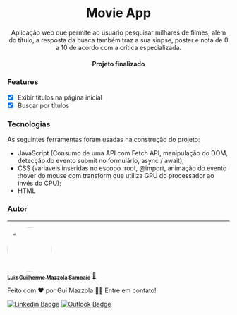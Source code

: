 <h1 align="center">Movie App</h1>

<p align="center">Aplicação web que permite ao usuário pesquisar milhares de filmes, além do título, a resposta da busca também traz a sua sinpse, poster e nota de 0 a 10 de acordo com a crítica especializada.</p>

<h4 align="center"> 
	Projeto finalizado
</h4>

### Features

- [x] Exibir títulos na página inicial
- [x] Buscar por títulos

### Tecnologias

As seguintes ferramentas foram usadas na construção do projeto:

- JavaScript (Consumo de uma API com Fetch API, manipulação do DOM, detecção do evento submit no formulário, async / await);
- CSS (variáveis inseridas no escopo :root, @import, animação do evento :hover do mouse com transform que utiliza GPU do processador ao invés do CPU);
- HTML

### Autor
---

<a href="https://github.com/guimazzola">
 <img style="border-radius: 50%;" src="https://avatars.githubusercontent.com/u/79106778?v=4" width="100px;" alt=""/>
 <br />
 <sub><b>Luiz Guilherme Mazzola Sampaio</b></sub></a> <a href="https://github.com/guimazzola" title="Rocketseat">🚀</a>


Feito com ❤️ por Gui Mazzola 👋🏽 Entre em contato!

[![Linkedin Badge](https://img.shields.io/badge/-Guilherme-blue?style=flat-square&logo=Linkedin&logoColor=white&link=https://www.linkedin.com/in/guimazzola/)](https://www.linkedin.com/in/guimazzola/) 
[![Outlook Badge](https://img.shields.io/badge/-sampaiomazzola@gmail.com-c14438?style=flat-square&logo=Gmail&logoColor=white&link=mailto:sampaiomazzola@gmail.com)](mailto:sampaiomazzola@gmail.com)

